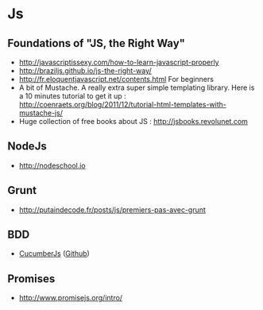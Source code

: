 # Js

## Foundations of "JS, the Right Way"

* http://javascriptissexy.com/how-to-learn-javascript-properly
* http://braziljs.github.io/js-the-right-way/
* http://fr.eloquentjavascript.net/contents.html For beginners
* A bit of Mustache. A really extra super simple templating library. Here is a 10 minutes tutorial to get it up : http://coenraets.org/blog/2011/12/tutorial-html-templates-with-mustache-js/
* Huge collection of free books about JS : http://jsbooks.revolunet.com

## NodeJs

* http://nodeschool.io

## Grunt

* http://putaindecode.fr/posts/js/premiers-pas-avec-grunt

## BDD

* [CucumberJs](http://flippinawesome.org/2014/01/27/bdd-in-javascript-with-cucumberjs/?utm_source=javascriptweekly&utm_medium=email) ([Github](https://github.com/cucumber/cucumber-js))

## Promises

* http://www.promisejs.org/intro/
